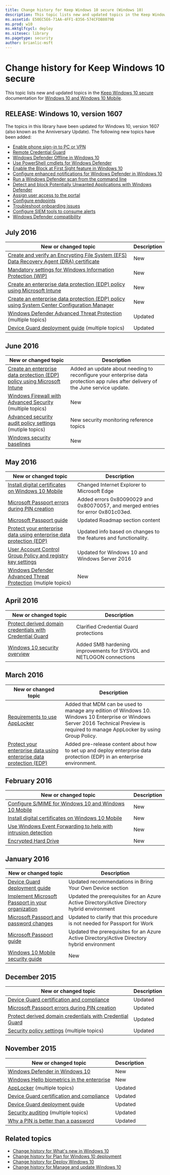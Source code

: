```yaml
---
title: Change history for Keep Windows 10 secure (Windows 10)
description: This topic lists new and updated topics in the Keep Windows 10 secure documentation for Windows 10 and Windows 10 Mobile.
ms.assetid: E50EC5E6-71AA-4FF1-8356-574CFDB8079B
ms.prod: w10
ms.mktglfcycl: deploy
ms.sitesec: library
ms.pagetype: security
author: brianlic-msft
---
```


# Change history for Keep Windows 10 secure
This topic lists new and updated topics in the [Keep Windows 10 secure](index.md) documentation for [Windows 10 and Windows 10 Mobile](../index.md).

## RELEASE: Windows 10, version 1607

The topics in this library have been updated for Windows 10, version 1607 (also known as the Anniversary Update). The following new topics have been added:

- [Enable phone sign-in to PC or VPN](enable-phone-signin-to-pc-and-vpn.md)
- [Remote Credential Guard](remote-credential-guard.md)
- [Windows Defender Offline in Windows 10](windows-defender-offline.md)
- [Use PowerShell cmdlets for Windows Defender](use-powershell-cmdlets-windows-defender-for-windows-10.md)
- [Enable the Block at First Sight feature in Windows 10](windows-defender-block-at-first-sight.md)
- [Configure enhanced notifications for Windows Defender in Windows 10](windows-defender-enhanced-notifications.md)
- [Run a Windows Defender scan from the command line](run-cmd-scan-windows-defender-for-windows-10.md)
- [Detect and block Potentially Unwanted Applications with Windows Defender](enable-pua-windows-defender-for-windows-10.md)
- [Assign user access to the portal](assign-portal-access-windows-defender-advanced-threat-protection.md)
- [Configure endpoints](configure-endpoints-windows-defender-advanced-threat-protection.md)
- [Troubleshoot onboarding issues](troubleshoot-onboarding-windows-defender-advanced-threat-protection.md)
- [Configure SIEM tools to consume alerts](configure-siem-windows-defender-advanced-threat-protection.md)
- [Windows Defender compatibility](defender-compatibility-windows-defender-advanced-threat-protection.md)


## July 2016

|New or changed topic | Description |
|----------------------|-------------|
|[Create and verify an Encrypting File System (EFS) Data Recovery Agent (DRA) certificate](create-and-verify-an-efs-dra-certificate.md) |New |
|[Mandatory settings for Windows Information Protection (WIP)](mandatory-settings-for-wip.md) |New |
|[Create an enterprise data protection (EDP) policy using Microsoft Intune](create-edp-policy-using-intune.md) |New |
|[Create an enterprise data protection (EDP) policy using System Center Configuration Manager](create-edp-policy-using-sccm.md) |New |
|[Windows Defender Advanced Threat Protection](windows-defender-advanced-threat-protection.md) (multiple topics) | Updated |
|[Device Guard deployment guide](device-guard-deployment-guide.md) (multiple topics) | Updated |


## June 2016

|New or changed topic | Description |
|----------------------|-------------|
|[Create an enterprise data protection (EDP) policy using Microsoft Intune](create-edp-policy-using-intune.md) |Added an update about needing to reconfigure your enterprise data protection app rules after delivery of the June service update. |
| [Windows Firewall with Advanced Security](windows-firewall-with-advanced-security.md) (multiple topics) | New |
| [Advanced security audit policy settings](advanced-security-audit-policy-settings.md) (mutiple topics) | New security monitoring reference topics |
| [Windows security baselines](windows-security-baselines.md) | New |

## May 2016

|New or changed topic | Description |
|----------------------|-------------|
| [Install digital certificates on Windows 10 Mobile](installing-digital-certificates-on-windows-10-mobile.md) | Changed Internet Explorer to Microsoft Edge |
| [Microsoft Passport errors during PIN creation](microsoft-passport-errors-during-pin-creation.md) | Added errors 0x80090029 and 0x80070057, and merged entries for error 0x801c03ed. |
| [Microsoft Passport guide](microsoft-passport-guide.md) | Updated Roadmap section content |
|[Protect your enterprise data using enterprise data protection (EDP)](protect-enterprise-data-using-edp.md) |Updated info based on changes to the features and functionality.|
| [User Account Control Group Policy and registry key settings](user-account-control-group-policy-and-registry-key-settings.md) | Updated for Windows 10 and Windows Server 2016 |
|[Windows Defender Advanced Threat Protection](windows-defender-advanced-threat-protection.md) (mutiple topics) | New |

## April 2016

|New or changed topic | Description |
|----------------------|-------------|
|[Protect derived domain credentials with Credential Guard](credential-guard.md) |Clarified Credential Guard protections |
|[Windows 10 security overview](windows-10-security-guide.md) |Added SMB hardening improvements for SYSVOL and NETLOGON connections |

## March 2016

|New or changed topic | Description |
|----------------------|-------------|
|[Requirements to use AppLocker](requirements-to-use-applocker.md) |Added that MDM can be used to manage any edition of Windows 10. Windows 10 Enterprise or Windows Server 2016 Technical Preview is required to manage AppLocker by using Group Policy.|
|[Protect your enterprise data using enterprise data protection (EDP)](protect-enterprise-data-using-edp.md) |Added pre-release content about how to set up and deploy enterprise data protection (EDP) in an enterprise environment.|

## February 2016

| New or changed topic | Description |
|----------------------|-------------|
|[Configure S/MIME for Windows 10 and Windows 10 Mobile](configure-s-mime.md) |New |
|[Install digital certificates on Windows 10 Mobile](installing-digital-certificates-on-windows-10-mobile.md) |New |
|[Use Windows Event Forwarding to help with intrusion detection](use-windows-event-forwarding-to-assist-in-instrusion-detection.md) |New |
|[Encrypted Hard Drive](encrypted-hard-drive.md) |New |

## January 2016

|New or changed topic |Description |
|---------------------|------------|
|[Device Guard deployment guide](device-guard-deployment-guide.md) |Updated recommendations in Bring Your Own Device section |
|[Implement Microsoft Passport in your organization](implement-microsoft-passport-in-your-organization.md) |Updated the prerequisites for an Azure Active Directory/Active Directory hybrid environment |
|[Microsoft Passport and password changes](microsoft-passport-and-password-changes.md) |Updated to clarify that this procedure is not needed for Passport for Work |
|[Microsoft Passport guide](microsoft-passport-guide.md) |Updated the prerequisites for an Azure Active Directory/Active Directory hybrid environment |
|[Windows 10 Mobile security guide](windows-10-mobile-security-guide.md) |New |

## December 2015

|New or changed topic |Description |
|---------------------|------------|
|[Device Guard certification and compliance](device-guard-certification-and-compliance.md) |Updated |
|[Microsoft Passport errors during PIN creation](microsoft-passport-errors-during-pin-creation.md) |Updated |
|[Protect derived domain credentials with Credential Guard](credential-guard.md) |Updated |
|[Security policy settings](security-policy-settings.md) (multiple topics) |Updated |

## November 2015

|New or changed topic |Description |
|---------------------|-------------|
|[Windows Defender in Windows 10](windows-defender-in-windows-10.md) |New |
|[Windows Hello biometrics in the enterprise](windows-hello-in-enterprise.md)|New |
|[AppLocker](applocker-overview.md) (multiple topics) |Updated |
|[Device Guard certification and compliance](device-guard-certification-and-compliance.md) |Updated |
|[Device Guard deployment guide](device-guard-deployment-guide.md) |Updated |
|[Security auditing](security-auditing-overview.md) (multiple topics) |Updated |
|[Why a PIN is better than a password](why-a-pin-is-better-than-a-password.md) |Updated |

## Related topics
- [Change history for What's new in Windows 10](../whats-new/change-history-for-what-s-new-in-windows-10.md)
- [Change history for Plan for Windows 10 deployment](../plan/change-history-for-plan-for-windows-10-deployment.md)
- [Change history for Deploy Windows 10](../deploy/change-history-for-deploy-windows-10.md)
- [Change history for Manage and update Windows 10](../manage/change-history-for-manage-and-update-windows-10.md)

